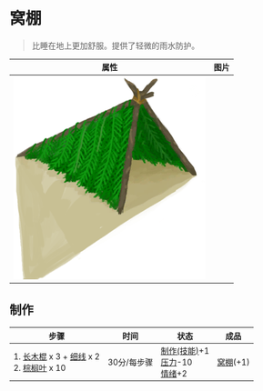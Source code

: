 # 窝棚  
> 比睡在地上更加舒服。提供了轻微的雨水防护。  
  
  属性  |   图片   
 ----  |  ----:   
   |  ![](Sprite/Shelter.png)   
  
## 制作  
步骤  |  时间  |  状态  |  成品  
----  |  ----  |  ----  |  ----  
1. [长木棍](StickLong.md) x 3 + [细线](CordFiber.md) x 2<br>2. [棕榈叶](PalmFronds.md) x 10  |  30分/每步骤  |  [制作(技能)](Skill_Crafting.md)+1<br>[压力](Stress.md)-10<br>[情绪](Morale.md)+2  |  [窝棚](Shelter.md)(+1)  
